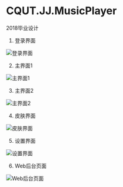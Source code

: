 # CQUT.JJ.MusicPlayer
2018毕业设计
1. 登录界面

<img src="https://images.gitee.com/uploads/images/2019/0810/152308_005dae4b_801349.png" title="登录界面" referrerpolicy="no-referrer" />

2. 主界面1
<img src="https://images.gitee.com/uploads/images/2019/0810/151903_16240f4e_801349.png" title="主界面1" referrerpolicy="no-referrer" />

3. 主界面2
<img src="https://img-blog.csdn.net/20180710115522293?watermark/2/text/aHR0cHM6Ly9ibG9nLmNzZG4ubmV0L3FxXzMxNjA2Mzc1/font/5a6L5L2T/fontsize/400/fill/I0JBQkFCMA==/dissolve/70" title="主界面2" referrerpolicy="no-referrer" />

4. 皮肤界面
<img src="https://images.gitee.com/uploads/images/2019/0810/152417_469a9e45_801349.png" title="皮肤界面" referrerpolicy="no-referrer" />

5. 设置界面
<img src="https://images.gitee.com/uploads/images/2019/0810/152450_05c34034_801349.png" title="设置界面" referrerpolicy="no-referrer" />

6. Web后台页面
<img src="https://images.gitee.com/uploads/images/2019/0810/152457_d146847f_801349.png" title="Web后台页面" referrerpolicy="no-referrer" />
